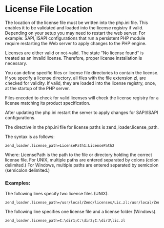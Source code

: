 License File Location
=====================

The location of the license file must be written into the php.ini file. This enables it to be validated and loaded into the license registry if valid. Depending on your setup you may need to restart the web server. For example: SAPI, ISAPI configurations that run a persistent PHP module require restarting the Web server to apply changes to the PHP engine.

Licenses are either valid or not-valid. The state "No license found" is treated as an invalid license. Therefore, proper license installation is necessary.

You can define specific files or license file directories to contain the license. If you specify a license directory, all files with the file extension zl, are checked for validity. If valid, they are loaded into the license registry, once, at the startup of the PHP server.

Files encoded to check for valid licenses will check the license registry for a license matching its product specification.

After updating the php.ini restart the server to apply changes for SAPI/ISAPI configurations.

The directive in the php.ini file for license paths is zend_loader.license_path.

The syntax is as follows:

    zend_loader.license_path=LicensePath1:LicensePath2

Where: LicensePath is the path to the file or directory holding the correct license file. For UNIX, multiple paths are entered separated by colons (colon delimited.)  For Windows, multiple paths are entered separated by semicolon (semicolon delimited.) 
 
### Examples:

The following lines specify two license files (UNIX).

    zend_loader.license_path=/usr/local/Zend/licenses/Lic.zl:/usr/local/Zend/licenses/Lic2.zl
 
The following line specifies one license file and a license folder (Windows).

    zend_loader.license_path=C:\dir1;C:\dir2;C:\dir3\lic.zl
